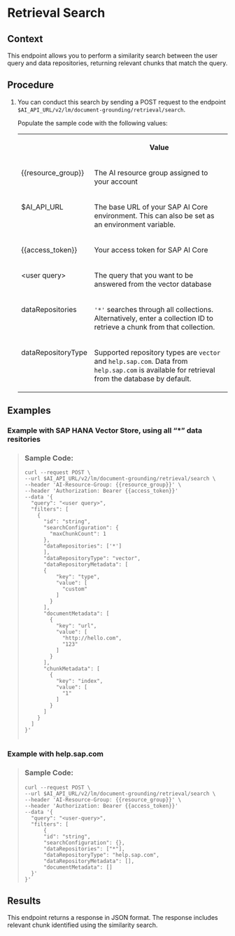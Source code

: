 <!-- copy9f731a35c3da46a4a3393bbcd967266a -->

# Retrieval Search



## Context

This endpoint allows you to perform a similarity search between the user query and data repositories, returning relevant chunks that match the query.



## Procedure

1.  You can conduct this search by sending a POST request to the endpoint `$AI_API_URL/v2/lm/document-grounding/retrieval/search`.

    Populate the sample code with the following values:


    <table>
    <tr>
    <th valign="top">

     
    
    </th>
    <th valign="top">

    Value
    
    </th>
    </tr>
    <tr>
    <td valign="top">
    
    \{\{resource\_group\}\}
    
    </td>
    <td valign="top">
    
    The AI resource group assigned to your account
    
    </td>
    </tr>
    <tr>
    <td valign="top">
    
    $AI\_API\_URL
    
    </td>
    <td valign="top">
    
    The base URL of your SAP AI Core environment. This can also be set as an environment variable.
    
    </td>
    </tr>
    <tr>
    <td valign="top">
    
    \{\{access\_token\}\}
    
    </td>
    <td valign="top">
    
    Your access token for SAP AI Core
    
    </td>
    </tr>
    <tr>
    <td valign="top">
    
    <user query\>
    
    </td>
    <td valign="top">
    
    The query that you want to be answered from the vector database
    
    </td>
    </tr>
    <tr>
    <td valign="top">
    
    dataRepositories
    
    </td>
    <td valign="top">
    
    `'*'` searches through all collections. Alternatively, enter a collection ID to retrieve a chunk from that collection.
    
    </td>
    </tr>
    <tr>
    <td valign="top">
    
    dataRepositoryType
    
    </td>
    <td valign="top">
    
    Supported repository types are `vector` and `help.sap.com`. Data from `help.sap.com` is available for retrieval from the database by default.
    
    </td>
    </tr>
    </table>
    



<a name="copy9f731a35c3da46a4a3393bbcd967266a__section_gjd_qk1_jgc"/>

## Examples



### Example with SAP HANA Vector Store, using all “\*” data resitories

> ### Sample Code:  
> ```
> curl --request POST \  
> --url $AI_API_URL/v2/lm/document-grounding/retrieval/search \  
> --header 'AI-Resource-Group: {{resource_group}}' \    
> --header 'Authorization: Bearer {{access_token}}'
> --data '{
>   "query": "<user query>",  
>   "filters": [
>     {
>       "id": "string",
>       "searchConfiguration": {
>         "maxChunkCount": 1
>       },
>       "dataRepositories": ['*']
>       ],
>       "dataRepositoryType": "vector",
>       "dataRepositoryMetadata": [
>       {
>           "key": "type",
>           "value": [
>             "custom"
>           ]
>         }
>       ],
>       "documentMetadata": [
>         {
>           "key": "url",
>           "value": [
>             "http://hello.com",
>             "123"
>           ]
>         }
>       ],
>       "chunkMetadata": [
>         {
>           "key": "index",
>           "value": [
>             "1"
>           ]
>         }
>       ]
>     }
>   ]
> }'
> 
> 
> ```



### Example with help.sap.com

> ### Sample Code:  
> ```
> curl --request POST \  
> --url $AI_API_URL/v2/lm/document-grounding/retrieval/search \  
> --header 'AI-Resource-Group: {{resource_group}}' \    
> --header 'Authorization: Bearer {{access_token}}'
> --data '{   
> 	"query": "<user-query>",   
> 	"filters": [     
> 		{
> 		"id": "string",
> 		"searchConfiguration": {},
> 		"dataRepositories": ["*"],
> 		"dataRepositoryType": "help.sap.com",
> 		"dataRepositoryMetadata": [],
> 		"documentMetadata": [] 
> 	}'
> }'
> 
> ```



## Results

This endpoint returns a response in JSON format. The response includes relevant chunk identified using the similarity search.


